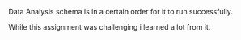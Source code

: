 Data Analysis schema is in a certain order for it to run successfully.

While this assignment was challenging i learned a lot from it.
